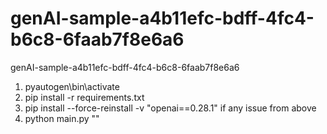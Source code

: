 # genAI-sample-a4b11efc-bdff-4fc4-b6c8-6faab7f8e6a6
genAI-sample-a4b11efc-bdff-4fc4-b6c8-6faab7f8e6a6

1. pyautogen\bin\activate
2. pip install -r requirements.txt
3. pip install --force-reinstall -v "openai==0.28.1" if any issue from above 
4. python main.py "<prompt>"